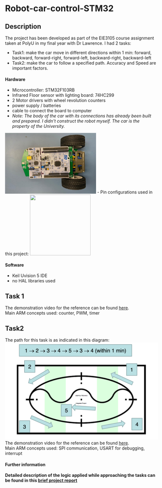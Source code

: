 # Robot-car-control-STM32

## Description
The project has been developed as part of the EIE3105 course assignment taken at PolyU in my final year with Dr Lawrence.
I had 2 tasks: 
- Task1: make the car move in different directions within 1 min: forward, backward, forward-right, forward-left, backward-right, backward-left
- Task2: make the car to follow a specified path. Accuracy and Speed are important factors. 

#### Hardware 
- Microcontroller: STM32F103RB 
- Infrared Floor sensor with lighting board: 74HC299
- 2 Motor drivers with wheel revolution counters 
- power supply / batteries 
- cable to connect the board to computer
- *Note: The body of the car with its connections has already been built and prepared. I didn't construct the robot myself. The car is the property of the University.* 
<img src="/images/car.jpg" width="300" height="200">
- Pin configurations used in this project:
<img src="/images/pin_diagram" width="200" height="200">

#### Software
- Keil Uvision 5 IDE 
- no HAL libraries used 

## Task 1
The demonstration video for the reference can be found [here](https://youtu.be/Gmcn4qOGeh0).
<br/> Main ARM concepts used: counter, PWM, timer

## Task2
The path for this task is as indicated in this diagram:
![arena](/images/path_arena.png)
<br/>The demonstration video for the reference can be found [here](https://youtu.be/g4ZNgE-4EPs).
<br/>Main ARM concepts used: SPI communication, USART for debugging, interrupt

#### Further information
**Detailed description of the logic applied while approaching the tasks can be found in this [brief project report](project_report.pdf)**

